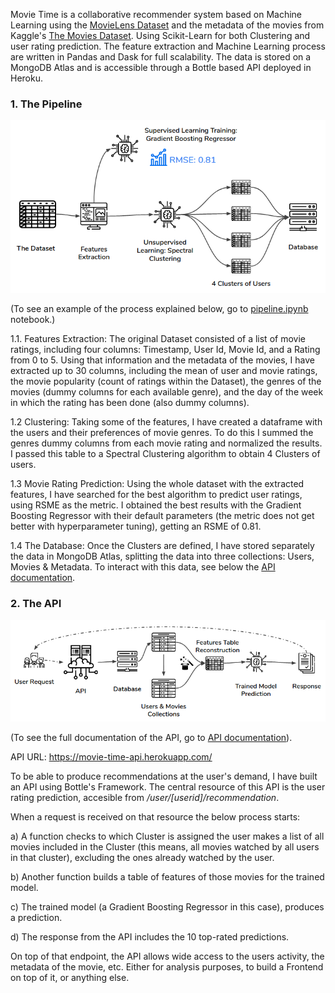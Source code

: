 
Movie Time is a collaborative recommender system based on Machine Learning using the [MovieLens Dataset](https://grouplens.org/datasets/movielens/latest/)  and the metadata of the movies from Kaggle's [The Movies Dataset](https://www.kaggle.com/rounakbanik/the-movies-dataset). Using Scikit-Learn for both Clustering and user rating prediction. The feature extraction and Machine Learning process are written in Pandas and Dask for full scalability. The data is stored on a MongoDB Atlas and is accessible through a Bottle based API deployed in Heroku.

### 1. The Pipeline 

![the_pipeline](/resources/the_pipeline.png)

(To see an example of the process explained below, go to [pipeline.ipynb](https://github.com/castares/movie-time/blob/master/pipeline.ipynb) notebook.)

1.1. Features Extraction:
The original Dataset consisted of a list of movie ratings, including four columns: Timestamp, User Id, Movie Id, and a Rating from 0 to 5. Using that information and the metadata of the movies, I have extracted up to 30 columns, including the mean of user and movie ratings, the movie popularity (count of ratings within the Dataset), the genres of the movies (dummy columns for each available genre), and the day of the week in which the rating has been done (also dummy columns). 

1.2 Clustering:
Taking some of the features, I have created a dataframe with the users and their preferences of movie genres. To do this I summed the genres dummy columns from each movie rating and normalized the results. I passed this table to a Spectral Clustering algorithm to obtain 4 Clusters of users.

1.3 Movie Rating Prediction: 
Using the whole dataset with the extracted features, I have searched for the best algorithm to predict user ratings, using RSME as the metric. I obtained the best results with the Gradient Boosting Regressor with their default parameters (the metric does not get better with hyperparameter tuning), getting an RSME of 0.81.

1.4 The Database:
Once the Clusters are defined, I have stored separately the data in MongoDB Atlas, splitting the data into three collections: Users, Movies & Metadata. To interact with this data, see below the [API documentation](https://github.com/castares/movie-time/blob/master/API_Documentation.md).

### 2. The API

![the_api](resources/the_api.png)

(To see the full documentation of the API, go to [API documentation](https://github.com/castares/movie-time/blob/master/API_Documentation.md)).

API URL: https://movie-time-api.herokuapp.com/

To be able to produce recommendations at the user's demand, I have built an API using Bottle's Framework. The central resource of this API is the user rating prediction, accesible from */user/[userid]/recommendation*. 

When a request is received on that resource the below process starts: 


a) A function checks to which Cluster is assigned the user makes a list of all movies included in the Cluster (this means, all movies watched by all users in that cluster), excluding the ones already watched by the user. 

b) Another function builds a table of features of those movies for the trained model. 

c) The trained model (a Gradient Boosting Regressor in this case), produces a prediction. 

d) The response from the API includes the 10 top-rated predictions.

On top of that endpoint, the API allows wide access to the users activity, the metadata of the movie, etc. Either for analysis purposes, to build a Frontend on top of it, or anything else.